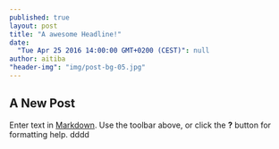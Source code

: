 ```yaml
---
published: true
layout: post
title: "A awesome Headline!"
date: 
  "Tue Apr 25 2016 14:00:00 GMT+0200 (CEST)": null
author: aitiba
"header-img": "img/post-bg-05.jpg"
---
```

## A New Post

Enter text in [Markdown](http://daringfireball.net/projects/markdown/). Use the toolbar above, or click the **?** button for formatting help.
dddd
